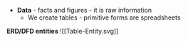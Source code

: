 - **Data** - facts and figures - it is raw information
	- We create tables - primitive forms are spreadsheets

**ERD/DFD entities**
![[Table-Entity.svg]]